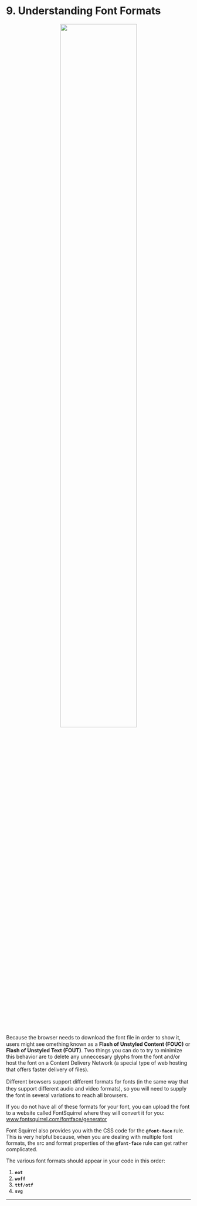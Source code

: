 # 9. Understanding Font Formats

<figure align="center">
<img src="/Ω Assets/Text/Font Formats.png" width ="70%" />
<figcaption>  </figcaption>
</figure>

Because the browser needs to download the font ﬁle in order to show it, users might see omething known as a **Flash of Unstyled Content (FOUC)** or **Flash of Unstyled Text (FOUT)**. Two things you can do to try to minimize this behavior are to delete any unneccesary glyphs from the font and/or host the font on a Content Delivery Network (a special type of web hosting that oﬀers faster delivery of ﬁles).

Diﬀerent browsers support diﬀerent formats for fonts (in the same way that they support diﬀerent audio and video formats), so you will need to supply the font in several variations to reach all browsers.

If you do not have all of these formats for your font, you can upload the font to a website called FontSquirrel where they will convert it for you: www.fontsquirrel.com/fontface/generator

Font Squirrel also provides you with the CSS code for the **`@font-face`** rule. This is very helpful because, when you are dealing with multiple font formats, the src and format properties of the **`@font-face`** rule can get rather complicated.

The various font formats should appear in your code in this order:
1. **`eot`**
2. **`woff`**
3. **`ttf/otf`**
4. **`svg`**

---
